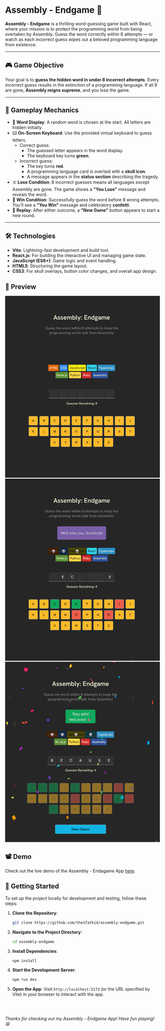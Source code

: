 # Assembly - Endgame 🤖

**Assembly - Endgame** is a thrilling word-guessing game built with React, where your mission is to protect the programming world from being overtaken by Assembly. Guess the word correctly within 8 attempts — or watch as each incorrect guess wipes out a beloved programming language from existence.

---

## 🎮 Game Objective

Your goal is to **guess the hidden word in under 8 incorrect attempts**. Every incorrect guess results in the extinction of a programming language. If all 8 are gone, **Assembly reigns supreme**, and you lose the game.

---

## 🧠 Gameplay Mechanics

- 🧩 **Word Display**: A random word is chosen at the start. All letters are hidden initially.
- ⌨️ **On-Screen Keyboard**: Use the provided virtual keyboard to guess letters.
  - Correct guess:
    - The guessed letter appears in the word display.
    - The keyboard key turns **green**.
  - Incorrect guess:
    - The key turns **red**.
    - A programming language card is overlaid with a **skull icon**.
    - A message appears in the **status section** describing the tragedy.
- ☠️ **Lose Condition**: 8 incorrect guesses means all languages except Assembly are gone. The game shows a **"You Lose"** message and reveals the word.
- 🎉 **Win Condition**: Successfully guess the word before 8 wrong attempts. You’ll see a **"You Win"** message and celebratory **confetti**.
- 🔁 **Replay**: After either outcome, a **"New Game"** button appears to start a new round.

---

## 🛠️ Technologies

- **Vite**: Lightning-fast development and build tool.
- **React.js**: For building the interactive UI and managing game state.
- **JavaScript (ES6+)**: Game logic and event handling.
- **HTML5**: Structuring the game layout.
- **CSS3**: For skull overlays, button color changes, and overall app design. 

## 📸 Preview

![Assembly- Endgame Screenshot1](public/assembly-ss1.png)
![Assembly- Endgame  Screenshot2](public/assembly-ss2.png)
![Assembly- Endgame  Screenshot2](public/assembly-ss3.png)


## 📽️ Demo
Check out the live demo of the Assembly - Endagame App [here](https://the1fatkid.github.io/assembly-endgame/).

## 🚀 Getting Started
To set up the project locally for development and testing, follow these steps:

1. **Clone the Repository**:
    ```bash
    git clone https://github.com/the1fatkid/assembly-endgame.git
    ```

2. **Navigate to the Project Directory**:
    ```bash
    cd assembly-endgame
    ```

3. **Install Dependencies**:
    ```bash
    npm install
    ```

4. **Start the Development Server**:
    ```bash
    npm run dev
    ```

5. **Open the App**:
   Visit `http://localhost:5173` (or the URL specified by Vite) in your browser to interact with the app.

<br><br>

*Thanks for checking out my Assembly - Endgame App! Have fun playing! 😄*   

